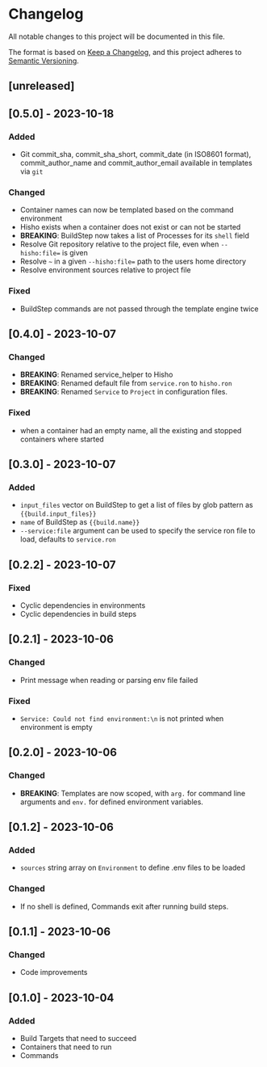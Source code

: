 # Changelog

All notable changes to this project will be documented in this file.

The format is based on [Keep a Changelog](https://keepachangelog.com/en/1.0.0/),
and this project adheres to [Semantic Versioning](https://semver.org/spec/v2.0.0.html).

## [unreleased]

<!--
### Added
### Changed
### Deprecated
### Removed
### Fixed
### Security
-->

## [0.5.0] - 2023-10-18

### Added
* Git commit_sha, commit_sha_short, commit_date (in ISO8601 format), commit_author_name and commit_author_email available in templates via `git`

### Changed
* Container names can now be templated based on the command environment
* Hisho exists when a container does not exist or can not be started
* **BREAKING**: BuildStep now takes a list of Processes for its `shell` field
* Resolve Git repository relative to the project file, even when `--hisho:file=` is given
* Resolve `~` in a given `--hisho:file=` path to the users home directory
* Resolve environment sources relative to project file

### Fixed
* BuildStep commands are not passed through the template engine twice

## [0.4.0] - 2023-10-07

### Changed
* **BREAKING**: Renamed service_helper to Hisho
* **BREAKING**: Renamed default file from `service.ron` to `hisho.ron`
* **BREAKING**: Renamed `Service` to `Project` in configuration files.

### Fixed
* when a container had an empty name, all the existing and stopped containers where started


## [0.3.0] - 2023-10-07

### Added
* `input_files` vector on BuildStep to get a list of files by glob pattern as `{{build.input_files}}`
* `name` of BuildStep as `{{build.name}}`
* `--service:file` argument can be used to specify the service ron file to load, defaults to `service.ron`


## [0.2.2] - 2023-10-07

### Fixed
- Cyclic dependencies in environments
- Cyclic dependencies in build steps

## [0.2.1] - 2023-10-06

### Changed
- Print message when reading or parsing env file failed

### Fixed
- `Service: Could not find environment:\n` is not printed when environment is empty

## [0.2.0] - 2023-10-06

### Changed
* **BREAKING**: Templates are now scoped, with `arg.` for command line arguments and `env.` for defined environment variables.

## [0.1.2] - 2023-10-06

### Added
* `sources` string array on `Environment` to define .env files to be loaded

### Changed
* If no shell is defined, Commands exit after running build steps.

## [0.1.1] - 2023-10-06

### Changed
- Code improvements

## [0.1.0] - 2023-10-04

### Added
- Build Targets that need to succeed
- Containers that need to run
- Commands
